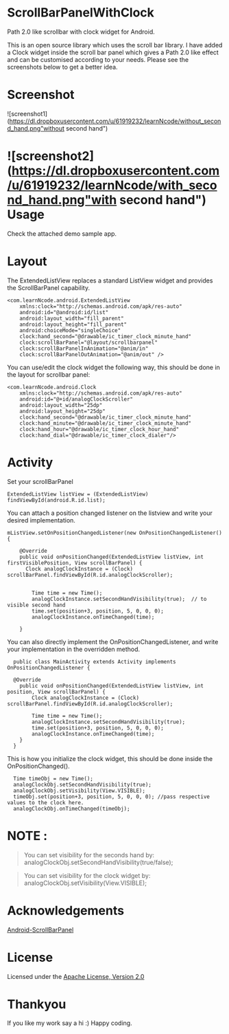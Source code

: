 

ScrollBarPanelWithClock
==================

Path 2.0  like scrollbar with clock widget for Android.

This is an open source library which uses the scroll bar library. I have added a Clock widget inside the scroll bar panel which gives a Path 2.0  like effect and can be customised according to your needs. Please see the screenshots below to get a better idea.

Screenshot
=========

![screenshot1](https://dl.dropboxusercontent.com/u/61919232/learnNcode/without_second_hand.png"without second hand")

![screenshot2](https://dl.dropboxusercontent.com/u/61919232/learnNcode/with_second_hand.png"with second hand")
Usage
=====

Check the attached demo sample app.
    
Layout
=====

   
   The ExtendedListView replaces a standard ListView widget
      and provides the ScrollBarPanel capability.
    

    <com.learnNcode.android.ExtendedListView
        xmlns:clock="http://schemas.android.com/apk/res-auto"
        android:id="@android:id/list"
        android:layout_width="fill_parent"
        android:layout_height="fill_parent"
        android:choiceMode="singleChoice"
        clock:hand_second="@drawable/ic_timer_clock_minute_hand"
        clock:scrollBarPanel="@layout/scrollbarpanel"
        clock:scrollBarPanelInAnimation="@anim/in"
        clock:scrollBarPanelOutAnimation="@anim/out" />

 You can use/edit the clock widget the following way, this should be done in the layout for scrollbar panel:

    <com.learnNcode.android.Clock
        xmlns:clock="http://schemas.android.com/apk/res-auto"
        android:id="@+id/analogClockScroller"
        android:layout_width="25dp"
        android:layout_height="25dp"
        clock:hand_second="@drawable/ic_timer_clock_minute_hand"
        clock:hand_minute="@drawable/ic_timer_clock_minute_hand"
        clock:hand_hour="@drawable/ic_timer_clock_hour_hand"
        clock:hand_dial="@drawable/ic_timer_clock_dialer"/>

Activity
=====

Set your scrollBarPanel

    ExtendedListView listView = (ExtendedListView) findViewById(android.R.id.list);

You can attach a position changed listener on the listview and write your desired implementation.

    mListView.setOnPositionChangedListener(new OnPositionChangedListener() {

        @Override
        public void onPositionChanged(ExtendedListView listView, int firstVisiblePosition, View scrollBarPanel) {
          Clock analogClockInstance = (Clock) scrollBarPanel.findViewById(R.id.analogClockScroller);
            

            Time time = new Time();
            analogClockInstance.setSecondHandVisibility(true);  // to visible second hand
            time.set(position+3, position, 5, 0, 0, 0);
            analogClockInstance.onTimeChanged(time);

        }

You can also directly implement the OnPositionChangedListener, and write your implementation in the overridden method.

      public class MainActivity extends Activity implements OnPositionChangedListener {

      @Override
        public void onPositionChanged(ExtendedListView listView, int position, View scrollBarPanel) {
            Clock analogClockInstance = (Clock) scrollBarPanel.findViewById(R.id.analogClockScroller);
            
            Time time = new Time();
            analogClockInstance.setSecondHandVisibility(true);
            time.set(position+3, position, 5, 0, 0, 0);
            analogClockInstance.onTimeChanged(time);
        }
      }

        
 This is how you initialize the clock widget, this should be done inside the OnPositionChanged().

      Time timeObj = new Time();
      analogClockObj.setSecondHandVisibility(true);
      analogClockObj.setVisibility(View.VISIBLE);
      timeObj.set(position+3, position, 5, 0, 0, 0); //pass respective values to the clock here.
      analogClockObj.onTimeChanged(timeObj);


NOTE :
=====

>You can set visibility for the seconds hand by:  analogClockObj.setSecondHandVisibility(true/false);

>You can set visibility for the clock widget by:   analogClockObj.setVisibility(View.VISIBLE);
      
Acknowledgements
==============

 [Android-ScrollBarPanel](https://github.com/rno/Android-ScrollBarPanel) 

License
======

Licensed under the [ Apache License, Version 2.0](http://www.apache.org/licenses/LICENSE-2.0.html) 

Thankyou
=======

  If you like my work say a hi :)
  Happy coding.
      


